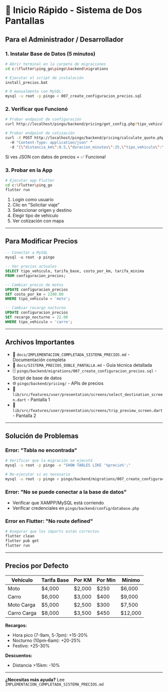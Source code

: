 # 🚀 Inicio Rápido - Sistema de Dos Pantallas

## Para el Administrador / Desarrollador

### 1. Instalar Base de Datos (5 minutos)

```bash
# Abrir terminal en la carpeta de migraciones
cd c:\Flutter\ping_go\pingo\backend\migrations

# Ejecutar el script de instalación
install_precios.bat

# O manualmente con MySQL:
mysql -u root -p pingo < 007_create_configuracion_precios.sql
```

### 2. Verificar que Funcionó

```bash
# Probar endpoint de configuración
curl http://localhost/pingo/backend/pricing/get_config.php?tipo_vehiculo=moto

# Probar endpoint de cotización
curl -X POST http://localhost/pingo/backend/pricing/calculate_quote.php ^
  -H "Content-Type: application/json" ^
  -d "{\"distancia_km\":8.5,\"duracion_minutos\":25,\"tipo_vehiculo\":\"moto\"}"
```

Si ves JSON con datos de precios = ✅ Funciona!

### 3. Probar en la App

```bash
# Ejecutar app Flutter
cd c:\Flutter\ping_go
flutter run
```

1. Login como usuario
2. Clic en "Solicitar viaje"
3. Seleccionar origen y destino
4. Elegir tipo de vehículo
5. Ver cotización con mapa

---

## Para Modificar Precios

```sql
-- Conectar a MySQL
mysql -u root -p pingo

-- Ver precios actuales
SELECT tipo_vehiculo, tarifa_base, costo_por_km, tarifa_minima 
FROM configuracion_precios;

-- Cambiar precio de motos
UPDATE configuracion_precios 
SET costo_por_km = 2200.00 
WHERE tipo_vehiculo = 'moto';

-- Cambiar recargo nocturno
UPDATE configuracion_precios 
SET recargo_nocturno = 22.00 
WHERE tipo_vehiculo = 'carro';
```

---

## Archivos Importantes

- 📄 `docs/IMPLEMENTACION_COMPLETADA_SISTEMA_PRECIOS.md` - Documentación completa
- 📄 `docs/SISTEMA_PRECIOS_DOBLE_PANTALLA.md` - Guía técnica detallada
- 🗄️ `pingo/backend/migrations/007_create_configuracion_precios.sql` - Script de base de datos
- 🌐 `pingo/backend/pricing/` - APIs de precios
- 📱 `lib/src/features/user/presentation/screens/select_destination_screen.dart` - Pantalla 1
- 📱 `lib/src/features/user/presentation/screens/trip_preview_screen.dart` - Pantalla 2

---

## Solución de Problemas

### Error: "Tabla no encontrada"
```bash
# Verificar que la migración se ejecutó
mysql -u root -p pingo -e "SHOW TABLES LIKE '%precio%';"

# Re-ejecutar si es necesario
mysql -u root -p pingo < pingo/backend/migrations/007_create_configuracion_precios.sql
```

### Error: "No se puede conectar a la base de datos"
- Verificar que XAMPP/MySQL está corriendo
- Verificar credenciales en `pingo/backend/config/database.php`

### Error en Flutter: "No route defined"
```bash
# Asegurar que los imports están correctos
flutter clean
flutter pub get
flutter run
```

---

## Precios por Defecto

| Vehículo | Tarifa Base | Por KM | Por Min | Mínimo |
|----------|-------------|--------|---------|---------|
| Moto | $4,000 | $2,000 | $250 | $6,000 |
| Carro | $6,000 | $3,000 | $400 | $9,000 |
| Moto Carga | $5,000 | $2,500 | $300 | $7,500 |
| Carro Carga | $8,000 | $3,500 | $450 | $12,000 |

**Recargos:**
- Hora pico (7-9am, 5-7pm): +15-20%
- Nocturno (10pm-6am): +20-25%
- Festivo: +25-30%

**Descuentos:**
- Distancia >15km: -10%

---

**¿Necesitas más ayuda?** Lee `IMPLEMENTACION_COMPLETADA_SISTEMA_PRECIOS.md`
